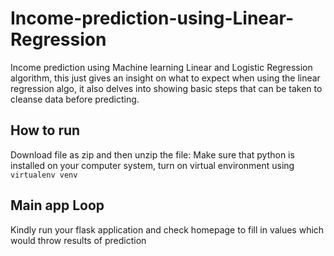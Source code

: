# Income-prediction-using-Linear-Regression
Income prediction using Machine learning Linear and Logistic Regression algorithm, this just gives an insight on what to expect when using the linear regression algo, it also delves into showing basic steps that can be taken to cleanse data before predicting.

## How to run
Download file as zip and then unzip the file: Make sure that python is installed on your computer system, turn on virtual environment using ``` virtualenv venv ```

## Main app Loop
Kindly run your flask application and check homepage to fill in values which would throw results of prediction
